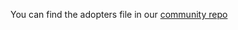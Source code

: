 You can find the adopters file in our [community repo](https://github.com/kairos-io/community/blob/main/ADOPTERS.md)
